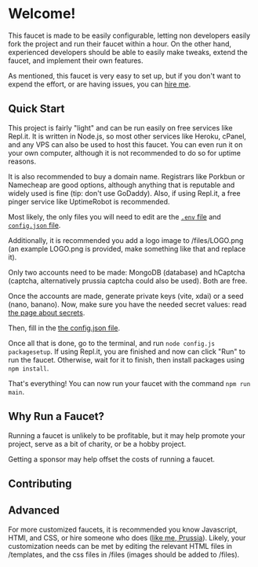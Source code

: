 # Welcome!
This faucet is made to be easily configurable, letting non developers easily fork the project and run their faucet within a hour. On the other hand, experienced developers should be able to easily make tweaks, extend the faucet, and implement their own features.

As mentioned, this faucet is very easy to set up, but if you don't want to expend the effort, or are having issues, you can [hire me](https://prussia.dev/sample).

## Quick Start
This project is fairly "light" and can be run easily on free services like Repl.it. It is written in Node.js, so most other services like Heroku, cPanel, and any VPS can also be used to host this faucet. You can even run it on your own computer, although it is not recommended to do so for uptime reasons.

It is also recommended to buy a domain name. Registrars like Porkbun or Namecheap are good options, although anything that is reputable and widely used is fine (tip: don't use GoDaddy). Also, if using Repl.it, a free pinger service like UptimeRobot is recommended.

Most likely, the only files you will need to edit are the [`.env` file](secrets.md) and [`config.json` file](config.md). 

Additionally, it is recommended you add a logo image to /files/LOGO.png (an example LOGO.png is provided, make something like that and replace it).

Only two accounts need to be made: MongoDB (database) and hCaptcha (captcha, alternatively prussia captcha could also be used). Both are free.

Once the accounts are made, generate private keys (vite, xdai) or a seed (nano, banano). Now, make sure you have the needed secret values: read [the page about secrets](secrets.md).

Then, fill in the [the config.json file](config.md).

Once all that is done, go to the terminal, and run `node config.js packagesetup`. If using Repl.it, you are finished and now can click "Run" to run the faucet. Otherwise, wait for it to finish, then install packages using `npm install`.

That's everything! You can now run your faucet with the command `npm run main`.

## Why Run a Faucet?
Running a faucet is unlikely to be profitable, but it may help promote your project, serve as a bit of charity, or be a hobby project.

Getting a sponsor may help offset the costs of running a faucet.

## Contributing

## Advanced
For more customized faucets, it is recommended you know Javascript, HTMl, and CSS, or hire someone who does ([like me, Prussia](https://prussia.dev)). Likely, your customization needs can be met by editing the relevant HTML files in /templates, and the css files in /files (images should be added to /files).